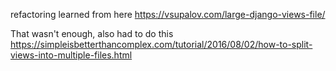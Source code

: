 refactoring learned from here
https://vsupalov.com/large-django-views-file/

That wasn't enough, also had to do this
https://simpleisbetterthancomplex.com/tutorial/2016/08/02/how-to-split-views-into-multiple-files.html




















